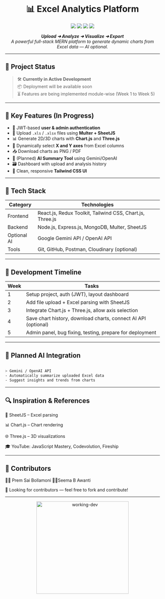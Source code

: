 <h1 align="center">📊 Excel Analytics Platform</h1>

<p align="center">
  <img src="https://img.shields.io/badge/Stack-MERN-00ff00?style=for-the-badge&logo=mongodb" />
  <img src="https://img.shields.io/badge/Charts-2D/3D-00bfff?style=for-the-badge&logo=chartdotjs" />
  <img src="https://img.shields.io/badge/Auth-JWT-green?style=for-the-badge&logo=jsonwebtokens" />
  <img src="https://img.shields.io/badge/Status-Development-orange?style=for-the-badge&logo=githubactions" />
</p>

<p align="center">
  <em><strong>Upload ➜ Analyze ➜ Visualize ➜ Export</strong></em><br>
  <em>A powerful full-stack MERN platform to generate dynamic charts from Excel data — AI optional.</em>
</p>

---

## 🚧 Project Status

> 🛠️ **Currently in Active Development**  
> 📦 Deployment will be available soon  
> ⏳ Features are being implemented module-wise (Week 1 to Week 5)

---

## 🎯 Key Features (In Progress)

- 🔐 JWT-based **user & admin authentication**
- 📁 Upload `.xls` / `.xlsx` files using **Multer + SheetJS**
- 📊 Generate 2D/3D charts with **Chart.js** and **Three.js**
- 📌 Dynamically select **X and Y axes** from Excel columns
- 📥 Download charts as PNG / PDF
- 🧠 (Planned) **AI Summary Tool** using Gemini/OpenAI
- 🗃️ Dashboard with upload and analysis history
- 🎨 Clean, responsive **Tailwind CSS UI**

---

## 🧪 Tech Stack

| Category        | Technologies                                      |
|-----------------|--------------------------------------------------|
| Frontend        | React.js, Redux Toolkit, Tailwind CSS, Chart.js, Three.js |
| Backend         | Node.js, Express.js, MongoDB, Multer, SheetJS    |
| Optional AI     | Google Gemini API / OpenAI API                   |
| Tools           | Git, GitHub, Postman, Cloudinary (optional)      |

---

## 📅 Development Timeline

| Week | Tasks                                                           |
|------|------------------------------------------------------------------|
| 1    | Setup project, auth (JWT), layout dashboard                     |
| 2    | Add file upload + Excel parsing with SheetJS                   |
| 3    | Integrate Chart.js + Three.js, allow axis selection             |
| 4    | Save chart history, download charts, connect AI API (optional) |
| 5    | Admin panel, bug fixing, testing, prepare for deployment        |

---

## 🧠 Planned AI Integration

```bash

> Gemini / OpenAI API
- Automatically summarize uploaded Excel data
- Suggest insights and trends from charts


```
---

## 🔍 Inspiration & References

📁 SheetJS – Excel parsing

📊 Chart.js – Chart rendering

🌐 Three.js – 3D visualizations

🎓 YouTube: JavaScript Mastery, Codevolution, Fireship

---

## 👥 Contributors

👨‍💻 Prem Sai Bollamoni
👩‍💻Seema B Awanti

🤝 Looking for contributors — feel free to fork and contribute!

 ---
 
<p align="center"> <img src="https://media.giphy.com/media/3ohzdIuqJoo8QdKlnW/giphy.gif" width="300" alt="working-dev" /> </p>
